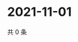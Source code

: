 # 2021-11-01

共 0 条

<!-- BEGIN WEIBO -->
<!-- 最后更新时间 Mon Nov 01 2021 01:15:35 GMT+0800 (China Standard Time) -->

<!-- END WEIBO -->
